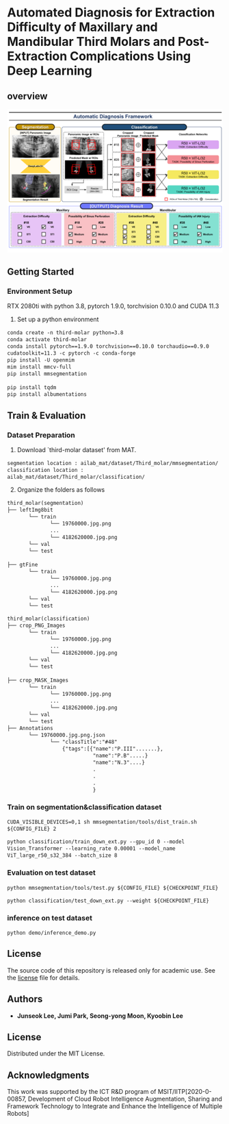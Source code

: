 # Automated Diagnosis for Extraction Difficulty of Maxillary and Mandibular Third Molars and Post-Extraction Complications Using Deep Learning

## overview

![model](./Figure_1.png)

## Getting Started

### Environment Setup

RTX 2080ti with python 3.8, pytorch 1.9.0, torchvision 0.10.0 and CUDA 11.3


1. Set up a python environment
```
conda create -n third-molar python=3.8
conda activate third-molar
conda install pytorch==1.9.0 torchvision==0.10.0 torchaudio==0.9.0 cudatoolkit=11.3 -c pytorch -c conda-forge
pip install -U openmim
mim install mmcv-full
pip install mmsegmentation

pip install tqdm
pip install albumentations
```

## Train & Evaluation

### Dataset Preparation
1. Download `third-molar dataset' from MAT.
```
segmentation location : ailab_mat/dataset/Third_molar/mmsegmentation/
classification location : ailab_mat/dataset/Third_molar/classification/
```

2. Organize the folders as follows
```
third_molar(segmentation)
├── leftImg8bit
       └── train
              └── 19760000.jpg.png
              ...
              └── 4182620000.jpg.png
       └── val
       └── test

├── gtFine
       └── train
              └── 19760000.jpg.png
              ...
              └── 4182620000.jpg.png
       └── val
       └── test

```
```
third_molar(classification)
├── crop_PNG_Images
       └── train
              └── 19760000.jpg.png
              ...
              └── 4182620000.jpg.png
       └── val
       └── test

├── crop_MASK_Images
       └── train
              └── 19760000.jpg.png
              ...
              └── 4182620000.jpg.png
       └── val
       └── test
├── Annotations
       └── 19760000.jpg.png.json
              └── "classTitle":"#48"
                  {"tags":[{"name":"P.III".......},
                            "name":"P.B".....}
                            "name":"N.3"....}
                            .
                            .
                            .
                            }
```
### Train on segmentation&classification dataset
```
CUDA_VISIBLE_DEVICES=0,1 sh mmsegmentation/tools/dist_train.sh ${CONFIG_FILE} 2
```
```
python classification/train_down_ext.py --gpu_id 0 --model Vision_Transformer --learning_rate 0.00001 --model_name ViT_large_r50_s32_384 --batch_size 8
```

### Evaluation on test dataset
```
python mmsegmentation/tools/test.py ${CONFIG_FILE} ${CHECKPOINT_FILE}
```
```
python classification/test_down_ext.py --weight ${CHECKPOINT_FILE} 
```
### inference on test dataset
```
python demo/inference_demo.py
```

## License

The source code of this repository is released only for academic use. See the [license](./LICENSE.md) file for details.



## Authors
- **Junseok Lee, Jumi Park, Seong-yong Moon, Kyoobin Lee**

## License
Distributed under the MIT License.

## Acknowledgments
This work was supported by the ICT R&D program of MSIT/IITP[2020-0-00857, Development of Cloud Robot Intelligence Augmentation, Sharing and Framework Technology to Integrate and Enhance the Intelligence of Multiple Robots]
